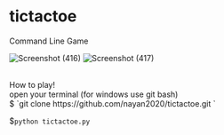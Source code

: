 # tictactoe
Command Line Game

![Screenshot (416)](https://user-images.githubusercontent.com/59414392/191896645-96a1cb82-3793-4426-837f-1abca5efd4ff.png)
![Screenshot (417)](https://user-images.githubusercontent.com/59414392/191896664-eff360a3-873e-493c-971a-7d80628b1ed1.png)

<br/>
How to play! <br/>
open your terminal (for windows use git bash) <br/>
$ `git clone https://github.com/nayan2020/tictactoe.git `  <br/>

$`python tictactoe.py`
